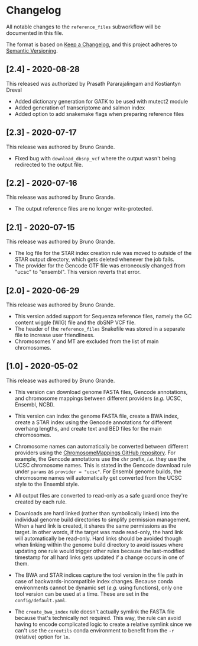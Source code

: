 # Changelog

All notable changes to the `reference_files` subworkflow will be documented in this file.

The format is based on [Keep a Changelog](https://keepachangelog.com/en/1.0.0/),
and this project adheres to [Semantic Versioning](https://semver.org/spec/v2.0.0.html).

## [2.4] - 2020-08-28

This released was authorized by Prasath Pararajalingam and Kostiantyn Dreval

- Added dictionary generation for GATK to be used with mutect2 module
- Added generation of transcriptome and salmon index
- Added option to add snakemake flags when preparing reference files


## [2.3] - 2020-07-17

This release was authored by Bruno Grande.

- Fixed bug with `download_dbsnp_vcf` where the output wasn't being redirected to the output file.

## [2.2] - 2020-07-16

This release was authored by Bruno Grande.

- The output reference files are no longer write-protected. 

## [2.1] - 2020-07-15

This release was authored by Bruno Grande.

- The log file for the STAR index creation rule was moved to outside of the STAR output directory, which gets deleted whenever the job fails.
- The provider for the Gencode GTF file was erroneously changed from "ucsc" to "ensembl". This version reverts that error. 

## [2.0] - 2020-06-29

This release was authored by Bruno Grande.

- This version added support for Sequenza reference files, namely the GC content wiggle (WIG) file and the dbSNP VCF file.
- The header of the `reference_files` Snakefile was stored in a separate file to increase user friendliness.
- Chromosomes Y and MT are excluded from the list of main chromosomes.

## [1.0] - 2020-05-02

This release was authored by Bruno Grande.

- This version can download genome FASTA files, Gencode annotations, and chromosome mappings between different providers (_e.g._ UCSC, Ensembl, NCBI).

- This version can index the genome FASTA file, create a BWA index, create a STAR index using the Gencode annotations for different overhang lengths, and create text and BED files for the main chromosomes.

- Chromosome names can automatically be converted between different providers using the [ChromosomeMappings GitHub repository](https://github.com/BrunoGrandePhD/ChromosomeMappings). For example, the Gencode annotations use the `chr` prefix, _i.e._ they use the UCSC chromosome names. This is stated in the Gencode download rule under `params` as `provider = "ucsc"`. For Ensembl genome builds, the chromosome names will automatically get converted from the UCSC style to the Ensembl style.

- All output files are converted to read-only as a safe guard once they're created by each rule.

- Downloads are hard linked (rather than symbolically linked) into the individual genome build directories to simplify permission management. When a hard link is created, it shares the same permissions as the target. In other words, if the target was made read-only, the hard link will automatically be read-only. Hard links should be avoided though when linking within the genome build directory to avoid issues where updating one rule would trigger other rules because the last-modified timestamp for all hard links gets updated if a change occurs in one of them. 

- The BWA and STAR indices capture the tool version in the file path in case of backwards-incompatible index changes. Because conda environments cannot be dynamic set (_e.g._ using functions), only one tool version can be used at a time. These are set in the `config/default.yaml`.

- The `create_bwa_index` rule doesn't actually symlink the FASTA file because that's technically not required. This way, the rule can avoid having to encode complicated logic to create a relative symlink since we can't use the `coreutils` conda environment to benefit from the `-r` (relative) option for `ln`. 
